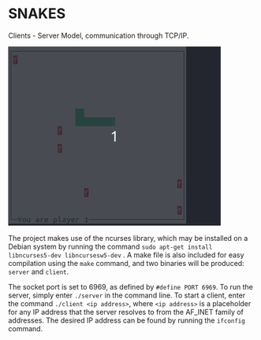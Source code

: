 # SNAKES
Clients - Server Model, communication through  TCP/IP.

![Screenshot](snake.gif)

The project makes use of the ncurses library, which may be installed on a Debian system by running the command `sudo apt-get install libncurses5-dev libncursesw5-dev` . A make file is also included for easy compilation using the `make` command, and two binaries will be produced: `server` and `client`.

The socket port is set to 6969, as defined by `#define PORT 6969`. To run the server, simply enter `./server` in the command line. To start a client, enter the command `./client <ip address>`, where `<ip address>` is a placeholder for any IP address that the server resolves to from the AF_INET family of addresses. The desired IP address can be found by running the `ifconfig` command.

